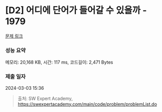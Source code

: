 # [D2] 어디에 단어가 들어갈 수 있을까 - 1979 

[문제 링크](https://swexpertacademy.com/main/code/problem/problemDetail.do?contestProbId=AV5PuPq6AaQDFAUq) 

### 성능 요약

메모리: 20,168 KB, 시간: 117 ms, 코드길이: 2,471 Bytes

### 제출 일자

2024-03-03 15:36



> 출처: SW Expert Academy, https://swexpertacademy.com/main/code/problem/problemList.do